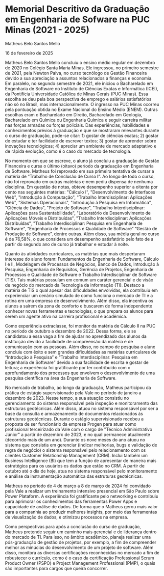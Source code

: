 # Memorial Descritivo da Graduação em Engenharia de Sofware na PUC Minas (2021 - 2025)

Matheus Belo Santos Mello

16 de fevereiro de 2025

Matheus Belo Santos Mello concluiu o ensino médio regular em dezembro de 2020 no Colégio Santa Maria Minas. Ele ingressou, no primeiro semestre de 2021, pela Newton Paiva, no curso tecnólogo de Gestão Financeira devido a sua apreciação a assuntos relacionados a finanças e economia. Em paralelo, no segundo semestre de 2021, ele iniciou o Bacharelado em Engenharia de Software no Instituto de Ciências Exatas e Informática (ICEI), da Pontifícia Universidade Católica de Minas Gerais (PUC Minas). Essa escolha se deu pela boa perspectiva de emprego e salários satisfatórios não só no Brasil, mas internacionalmente. O ingresso na PUC Minas ocorreu pela pontuação obtida no Exame Nacional do Ensino Médio (ENEM). Outras escolhas eram o Bacharelado em Direito, Bacharelado em Geologia, Bacharelado em Química ou Engenharia Química e seguir carreira militar nas forças armadas ou forças policiais. Das experiências, habilidades e conhecimentos prévios à graduação e que se mostraram relevantes durante o curso de graduação, pode-se citar: 1) gostar de ciências exatas; 2) gostar de estudar e ter facilidade de escrever textos; 3) gostar de aprender sobre inovações tecnológicas; 4) apreciar um ambiente de mercado adaptativo e de rápida evolução, como é o caso do mercado de tecnologia.

No momento em que se escreve, o aluno já concluiu a graduação de Gestão Financeira e cursa o último (oitavo) período da graduação em Engenharia de Software. Matheus foi reprovado em sua primeira tentativa de cursar a matéria de “Trabalho de Conclusão de Curso I”. Ao longo de todo o curso, não foi reprovado em outras matérias e nem pediu dispensa de nenhuma disciplina. Em questão de notas, obteve desempenho superior a oitenta por cento nas seguintes matérias: "Cálculo I", "Desenvolvimento de Interfaces Web", "Introdução à Computação", "Trabalho Interdisciplinar: Aplicações Web", "Sistemas Operacionais", "Introdução à Pesquisa em Informática", "Ciência de Dados", "Projeto de Software", "Trabalho Interdisciplinar: Aplicações para Sustentabilidade", "Laboratório de Desenvolvimento de Aplicações Móveis e Distribuídas", "Trabalho Interdisciplinar: Aplicações Distribuídas", "Trabalho Interdisciplinar: Pesquisa em Engenharia de Software", “Engenharia de Processos e Qualidade de Software” “Gestão de Produção de Software”, dentre outras. Além disso, sua média geral no curso é de 76,58%, o que considera um desempenho satisfatório pelo fato de a partir do segundo ano de curso já trabalhar e estudar à noite.

Quanto às atividades curriculares, as matérias que mais despertaram interesse do aluno foram: Fundamentos da Engenharia de Software, Cálculo I e II, Modelagem de Processos de Negócios, Banco de Dados, Introdução à Pesquisa, Engenharia de Requisitos, Gerência de Projetos, Engenharia de Processos e Qualidade de Software e Trabalho Interdisciplinar de Software (TIS). Tais matérias possuíam em comum um caráter gerencial e de visão de negócio do mercado da Tecnologia da Informação (TI). Destaco a matéria de TIS o qual apesar das dificuldades envolvidas, ela contribuiu em experienciar um cenário simulado de como funciona o mercado de TI e a rotina em uma empresa de desenvolvimento. Além disso, ela incentiva os alunos a saírem da zona de conforto e buscarem de forma independente conhecer novas ferramentas e tecnologias, o que prepara os alunos para serem um agente ativo na carreira profissional e acadêmica.

Como experiência extraclasse, foi monitor da matéria de Cálculo II na PUC no período de outubro a dezembro de 2022. Dessa forma, ele se candidatou a essa vaga a fim de ajudar no aprendizado dos alunos da instituição devido a facilidade de compreensão da matéria e de comunicação com as pessoas. Além disso, no campo de pesquisa o aluno concluiu com êxito e sem grandes dificuldades as matérias curriculares de “Introdução à Pesquisa” e “Trabalho Interdisciplinar: Pesquisa em Engenharia de Software” devido a sua facilidade de escrita e gostar de leitura; a experiência foi gratificante por ter contribuído com o aprofundamento dos processos que envolvem o desenvolvimento de uma pesquisa científica na área da Engenharia de Software.   

No mercado de trabalho, ao longo da graduação, Matheus participou da prática de estágio supervisionado pela Vale no período de janeiro a dezembro de 2023. Nesse tempo, a sua atuação consistiu no gerenciamento do sistema responsável pela inspeção e monitoramento das estruturas geotécnicas. Além disso, atuou no sistema responsável por ser a base da consulta e armazenamento de documentos relacionados às estruturas geotécnicas. Durante o estágio supervisionado recebeu a proposta de ser funcionário da empresa Progen para atuar como profissional terceirizado da Vale com o cargo de "Técnico Administrativo Júnior" a partir de dezembro de 2023, e no qual permanece atualmente (decorrido mais de um ano). Durante os nove meses do ano atuou no sistema que consistia em gerenciar (indicar melhorias, bugs e validação de regra de negócio) o sistema responsável pelo relacionamento com os clientes Customer Relationship Management (CRM). Inclui também um Business Intelligence (BI) que tem a função de apresentar de maneira mais estratégica para os usuários os dados que estão no CRM. A partir de outubro até o dia de hoje, atua no sistema responsável pelo monitoramento e análise da instrumentação automática das estruturas geotécnicas.

Matheus no período de 4 de março a 8 de março de 2024 foi convidado pela Vale a realizar um treinamento intensivo presencial em São Paulo sobre Power Plataform. A experiência foi gratificante pelo networking e contribuiu para aprimorar os conhecimentos das ferramentas Power Apps e capacidade de análise de dados. De forma que o Matheus gerou mais valor para a companhia ao produzir melhores insights, por meio das ferramentas de visualização de dados, e otimizou processos na empresa.

Como perspectivas para após a conclusão do curso de graduação, Matheus pretende seguir um caminho mais gerencial e de liderança dentro do mercado de TI. Para isso, no âmbito acadêmico, planeja realizar uma pós-graduação de gestão de projetos, por exemplo, a fim de compreender melhor as minúcias do desenvolvimento de um projeto de software. Além disso, monitora as diversas certificações reconhecidas no mercado a fim de robustecer o currículo, como é o caso da certificação Professional Scrum Product Owner (PSPO) e Project Management Professional (PMP), o quais são importantes para cargos que queira concorrer.
